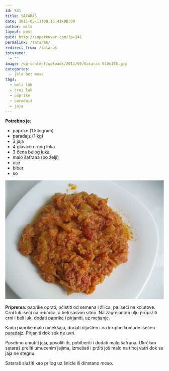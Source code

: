 ```yaml
---
id: 541
title: SATARAŠ
date: 2011-05-11T09:16:41+00:00
author: mila
layout: post
guid: http://superkuvar.com/?p=541
permalink: /sataras/
redirect_from: /sataraš
totvreme:
  - ""
image: /wp-content/uploads/2011/05/Sataras-940x198.jpg
categories:
  - jela bez mesa
tags:
  - beli luk
  - crni luk
  - paprike
  - paradajz
  - jaja
---
```

**Potrebno je**:

  * paprike (1 kilogram)
  * paradajz (1 kg)
  * 3 jaja
  * 4 glavice crnog luka
  * 3 čena belog luka
  * malo šafrana (po želji)
  * ulje
  * biber
  * so

<!-- <img class="alignnone size-medium wp-image-3783" title="Sataras" src="/wp-content/uploads/2011/05/Sataras-1024x768.jpg" alt="sataras" width="300" height="233" />  -->

![sataras recept](/wp-content/uploads/2011/05/Sataras-1024x768.jpg)


**Priprema**: paprike oprati, očistiti od semena i žilica, pa iseći na kolutove. Crni luk iseći na rebarca, a beli sasvim sitno. Na zagrejanom ulju propržiti crni i beli luk, dodati paprike i pirjaniti, uz mešanje.

Kada paprike malo omekšaju, dodati oljušten i na krupne komade isečen paradajz. Pirjaniti dok sok ne uvri.

Posebno umutiti jaja, posoliti ih, pobiberiti i dodati malo šafrana. Ukrčkan sataraš preliti umućenim jajima, izmešati i pržiti još malo na tihoj vatri dok se jaja ne stegnu.

Sataraš služiti kao prilog uz šnicle ili dinstano meso.
